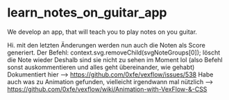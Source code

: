 # learn_notes_on_guitar_app
We develop an app, that will teach you to play notes on you guitar.

Hi. 
mit den letzten Änderungen werden nun auch die Noten als Score generiert.
Der Befehl: context.svg.removeChild(svgNoteGroups[0]); löscht die Note wieder
Deshalb sind sie nicht zu sehen im Moment lol (also Befehl sonst auskommentieren und alles geht übereinander, wie gehabt)
Dokumentiert hier --> https://github.com/0xfe/vexflow/issues/538
Habe auch was zu Animation gefunden, vielleicht irgendwann mal nützlich --> https://github.com/0xfe/vexflow/wiki/Animation-with-VexFlow-&-CSS
